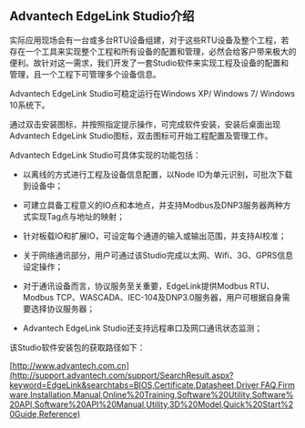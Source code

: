 ## Advantech EdgeLink Studio介绍　


实际应用现场会有一台或多台RTU设备组建，对于这些RTU设备及整个工程，若存在一个工具来实现整个工程和所有设备的配置和管理，必然会给客户带来极大的便利。故针对这一需求，我们开发了一套Studio软件来实现工程及设备的配置和管理，且一个工程下可管理多个设备信息。　

Advantech EdgeLink Studio可稳定运行在Windows XP/ Windows 7/ Windows 10系统下。　

通过双击安装图标，并按照指定提示操作，可完成软件安装，安装后桌面出现Advantech EdgeLink Studio图标，双击图标可开始工程配置及管理工作。　

Advantech EdgeLink Studio可具体实现的功能包括：　

 - 以离线的方式进行工程及设备信息配置，以Node ID为单元识别，可批次下载到设备中；　

 - 可建立具备工程意义的IO点和本地点，并支持Modbus及DNP3服务器两种方式实现Tag点与地址的映射；　

 - 针对板载IO和扩展IO，可设定每个通道的输入或输出范围，并支持AI校准；　

 - 关于网络通讯部分，用户可通过该Studio完成以太网、Wifi、3G、GPRS信息设定操作；　

 - 对于通讯设备而言，协议服务至关重要，EdgeLink提供Modbus RTU、Modbus TCP、WASCADA、IEC-104及DNP3.0服务器，用户可根据自身需要选择协议服务器；　

 - Advantech EdgeLink Studio还支持远程串口及网口通讯状态监测；　


该Studio软件安装包的获取路径如下：　

[http://www.advantech.com.cn](http://support.advantech.com/support/SearchResult.aspx?keyword=EdgeLink&searchtabs=BIOS,Certificate,Datasheet,Driver,FAQ,Firmware,Installation,Manual,Online%20Training,Software%20Utility,Software%20API,Software%20API%20Manual,Utility,3D%20Model,Quick%20Start%20Guide,Reference)

